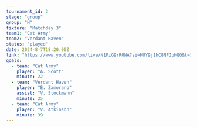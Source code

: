 ```yaml
---
tournament_id: 2
stage: "group"
group: "H"
fixture: "Matchday 3"
team1: "Cat Army"
team2: "Verdant Haven"
status: "played"
date: 2024-8-7T18:20:00Z
link: "https://www.youtube.com/live/N1FiG9rR0NA?si=HUY9j1hC8NFJpHQQ&t=10263"
goals:
  - team: "Cat Army"
    player: "A. Scott"
    minute: 22
  - team: "Verdant Haven"
    player: "E. Zamorano"
    assist: "V. Stockmann"
    minute: 25
  - team: "Cat Army"
    player: "V. Atkinson"
    minute: 39
---
```

